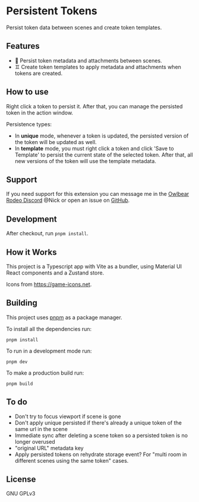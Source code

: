 # Persistent Tokens

Persist token data between scenes and create token templates.

## Features

-   💾 Persist token metadata and attachments between scenes.
-   ♊️ Create token templates to apply metadata and attachments when tokens are created.

## How to use

Right click a token to persist it. After that, you can manage the persisted token in the action window.

Persistence types:

-   In **unique** mode, whenever a token is updated, the persisted version of the token will be updated as well.
-   In **template** mode, you must right click a token and click 'Save to Template' to persist the current state of the selected token. After that, all new versions of the token will use the template metadata.

## Support

If you need support for this extension you can message me in the [Owlbear Rodeo Discord](https://discord.com/invite/u5RYMkV98s) @Nick or open an issue on [GitHub](https://github.com/desain/owlbear-persistence/issues).

## Development

After checkout, run `pnpm install`.

## How it Works

This project is a Typescript app with Vite as a bundler, using Material UI React components and a Zustand store.

Icons from https://game-icons.net.

## Building

This project uses [pnpm](https://pnpm.io/) as a package manager.

To install all the dependencies run:

`pnpm install`

To run in a development mode run:

`pnpm dev`

To make a production build run:

`pnpm build`

## To do

-   Don't try to focus viewport if scene is gone
-   Don't apply unique persisted if there's already a unique token of the same url in the scene
-   Immediate sync after deleting a scene token so a persisted token is no longer overused
-   "original URL" metadata key
-   Apply persisted tokens on rehydrate storage event? For "multi room in different scenes using the same token" cases.

## License

GNU GPLv3
